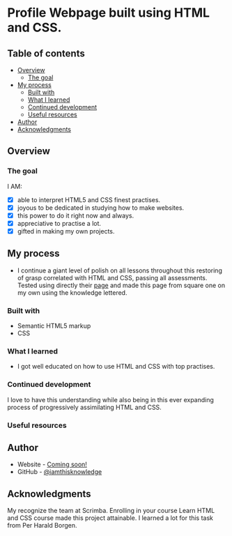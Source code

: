 # Profile Webpage built using HTML and CSS.

## Table of contents

- [Overview](#overview)
  - [The goal](#the-goal)
- [My process](#my-process)
  - [Built with](#built-with)
  - [What I learned](#what-i-learned)
  - [Continued development](#continued-development)
  - [Useful resources](#useful-resources)
- [Author](#author)
- [Acknowledgments](#acknowledgments)

## Overview

### The goal

I AM:

- [x] able to interpret HTML5 and CSS finest practises.
- [x] joyous to be dedicated in studying how to make websites.
- [x] this power to do it right now and always.
- [x] appreciative to practise a lot.
- [x] gifted in making my own projects.

## My process

- I continue a giant level of polish on all lessons throughout this restoring of grasp correlated with HTML and CSS, passing all assessments. Tested using directly their [page](https://scrimba.com/learn/htmlandcss) and made this page from square one on my own using the knowledge lettered.

### Built with

- Semantic HTML5 markup
- CSS

### What I learned

- I got well educated on how to use HTML and CSS with top practises.

### Continued development

I love to have this understanding while also being in this ever expanding process of progressively assimilating HTML and CSS.

### Useful resources

## Author

- Website - [Coming soon!](#)
- GitHub - [@iamthisknowledge](https://github.com/iamthisknowledge)

## Acknowledgments

My recognize the team at Scrimba. Enrolling in your course Learn HTML and CSS course made this project attainable. I learned a lot for this task from Per Harald Borgen.
